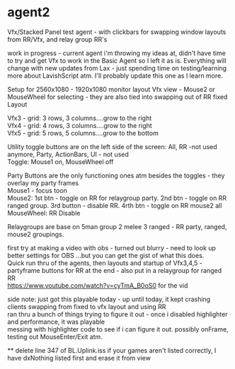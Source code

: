 # agent2
Vfx/Stacked Panel test agent - with clickbars for swapping window layouts from RR/Vfx, and relay group RR's

work in progress - current agent i'm throwing my ideas at, didn't have time to try and get Vfx to work in the Basic Agent so I left it as is.
Everything will change with new updates from Lax - just spending time on testing/learning more about LavishScript atm.  I'll probably update this one as I learn more.

Setup for 2560x1080 - 1920x1080 monitor layout
Vfx view - Mouse2 or MouseWheel for selecting - they are also tied into swapping out of RR fixed Layout

Vfx3 - grid: 3 rows, 3 columns....grow to the right     
Vfx4 - grid: 4 rows, 3 columns....grow to the right     
Vfx5 - grid: 5 rows, 5 columns....grow to the bottom

Utility toggle buttons are on the left side of the screen: All, RR -not used anymore, Party, ActionBars, UI - not used     
Toggle: Mouse1 on, MouseWheel off

Party Buttons are the only functioning ones atm besides the toggles - they overlay my party frames     
Mouse1 - focus toon     
Mouse2:  1st btn - toggle on RR for relaygroup party. 2nd btn - toggle on RR ranged group. 3rd button - disable RR. 4rth btn - toggle on RR mouse2 all     
MouseWheel: RR Disable

Relaygroups are base on 5man group 2 melee 3 ranged - RR party, ranged, mouse2 groupings.

first try at making a video with obs - turned out blurry - need to look up better settings for OBS ...but you can get the gist of what this does.   
Quick run thru of the agents, then layouts and startup of Vfx3,4,5 - partyframe buttons for RR at the end - also put in a relaygroup for ranged RR  
https://www.youtube.com/watch?v=cyTmA_B0oS0 for the vid

side note: just got this playable today - up until today, it kept crashing clients swapping from fixed to vfx layout and using RR     
ran thru a bunch of things trying to figure it out -  once i disabled highlighter and performance, it was playable     
messing with highlighter code to see if i can figure it out.  possibly onFrame, testing out MouseEnter/Exit atm.

** delete line 347 of BL.Uplink.iss if your games aren't listed correctly, I have dxNothing listed first and erase it from view
